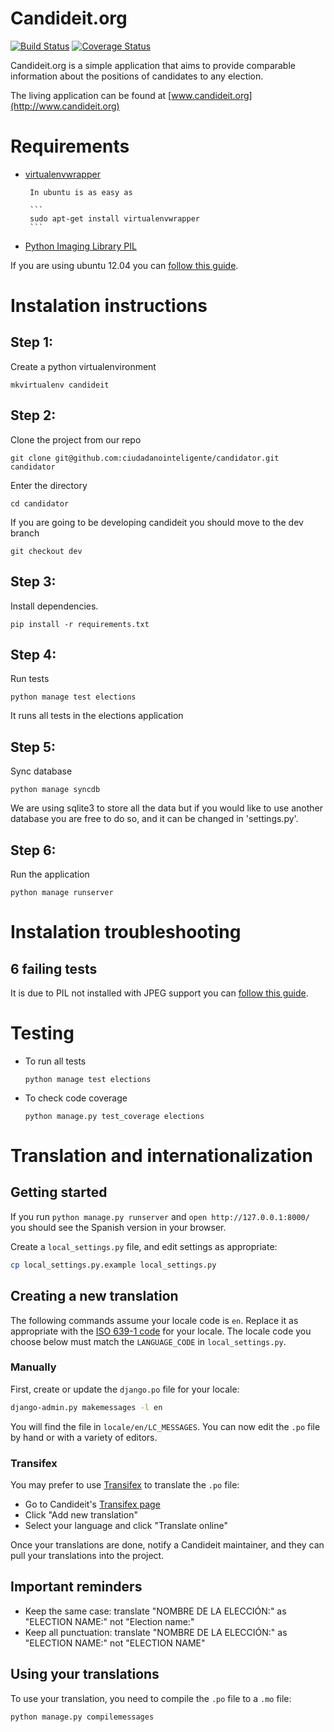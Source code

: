 Candideit.org
============

[![Build Status](https://travis-ci.org/ciudadanointeligente/candidator.png?branch=master)](https://travis-ci.org/ciudadanointeligente/candidator)
[![Coverage Status](https://coveralls.io/repos/ciudadanointeligente/candidator/badge.png?branch=master)](https://coveralls.io/r/ciudadanointeligente/candidator?branch=master)

Candideit.org is a simple application that aims to provide comparable information about the positions of candidates to any election.

The living application can be found at [www.candideit.org](http://www.candideit.org)


Requirements
============
* [virtualenvwrapper](http://www.doughellmann.com/projects/virtualenvwrapper/)

       In ubuntu is as easy as 

       ```
       sudo apt-get install virtualenvwrapper
       ```
* [Python Imaging Library PIL](http://www.pythonware.com/products/pil/)

If you are using ubuntu 12.04 you can [follow this guide](http://www.sandersnewmedia.com/why/2012/04/16/installing-pil-virtualenv-ubuntu-1204-precise-pangolin/).



Instalation instructions
================================

Step 1:
-------

Create a python virtualenvironment

```
mkvirtualenv candideit
```

Step 2:
-------
Clone the project from our repo

```
git clone git@github.com:ciudadanointeligente/candidator.git candidator
```

Enter the directory

```
cd candidator
```

If you are going to be developing candideit you should move to the dev branch

```
git checkout dev
```	

Step 3:
-------

Install dependencies.

```
pip install -r requirements.txt
```

Step 4:
-------

Run tests

```
python manage test elections
```

It runs all tests in the elections application

Step 5:
-------

Sync database

```
python manage syncdb
```

We are using sqlite3 to store all the data but if you would like to use another database you are free to do so, and it can be changed in 'settings.py'.


Step 6:
-------

Run the application

```
python manage runserver
```


Instalation troubleshooting
================================

6 failing tests
---------------
It is due to PIL not installed with JPEG support you can [follow this guide](http://www.sandersnewmedia.com/why/2012/04/16/installing-pil-virtualenv-ubuntu-1204-precise-pangolin/).


Testing
=======

* To run all tests


   ```
   python manage test elections
   ```

* To check code coverage

   ```
   python manage.py test_coverage elections
   ```

Translation and internationalization
====================================


## Getting started

If you run ```python manage.py runserver``` and ```open http://127.0.0.1:8000/``` you should see the Spanish version in your browser.

Create a `local_settings.py` file, and edit settings as appropriate:

```sh
cp local_settings.py.example local_settings.py
```

## Creating a new translation

The following commands assume your locale code is `en`. Replace it as appropriate with the [ISO 639-1 code](http://en.wikipedia.org/wiki/List_of_ISO_639-1_codes) for your locale. The locale code you choose below must match the `LANGUAGE_CODE` in `local_settings.py`.

### Manually

First, create or update the `django.po` file for your locale:

```sh
django-admin.py makemessages -l en
```

You will find the file in `locale/en/LC_MESSAGES`. You can now edit the `.po` file by hand or with a variety of editors.

### Transifex

You may prefer to use [Transifex](https://www.transifex.com/) to translate the `.po` file:

* Go to Candideit's [Transifex page](https://www.transifex.com/projects/p/candideit/resource/django-po/)
* Click "Add new translation"
* Select your language and click "Translate online"

Once your translations are done, notify a Candideit maintainer, and they can pull your translations into the project.

## Important reminders

* Keep the same case: translate "NOMBRE DE LA ELECCIÓN:" as "ELECTION NAME:" not "Election name:"
* Keep all punctuation: translate "NOMBRE DE LA ELECCIÓN:" as "ELECTION NAME:" not "ELECTION NAME"

## Using your translations

To use your translation, you need to compile the `.po` file to a `.mo` file:

```sh
python manage.py compilemessages
```
